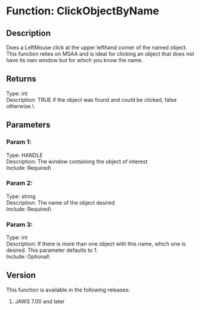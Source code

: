 # Function: ClickObjectByName

## Description

Does a LeftMouse click at the upper lefthand corner of the named object.
This function relies on MSAA and is ideal for clicking an object that
does not have its own window but for which you know the name.

## Returns

Type: int\
Description: TRUE if the object was found and could be clicked, false
otherwise.\

## Parameters

### Param 1:

Type: HANDLE\
Description: The window containing the object of interest\
Include: Required\

### Param 2:

Type: string\
Description: The name of the object desired\
Include: Required\

### Param 3:

Type: int\
Description: If there is more than one object with this name, which one
is desired. This parameter defaults to 1.\
Include: Optional\

## Version

This function is available in the following releases:

1.  JAWS 7.00 and later

